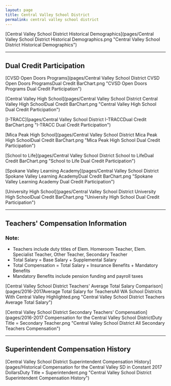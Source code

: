 ```yaml
---
layout: page
title: Central Valley School District
permalink: central valley school district
---
```



[Central Valley School District Historical Demographics](pages/Central Valley School District Historical Demographics.png "Central Valley School District Historical Demographics")

___

## Dual Credit Participation

[CVSD Open Doors Programs](pages/Central Valley School District CVSD Open Doors ProgramsDual Credit BarChart.png "CVSD Open Doors Programs Dual Credit Participation")

[Central Valley High School](pages/Central Valley School District Central Valley High SchoolDual Credit BarChart.png "Central Valley High School Dual Credit Participation")

[I-TRACC](pages/Central Valley School District I-TRACCDual Credit BarChart.png "I-TRACC Dual Credit Participation")

[Mica Peak High School](pages/Central Valley School District Mica Peak High SchoolDual Credit BarChart.png "Mica Peak High School Dual Credit Participation")

[School to Life](pages/Central Valley School District School to LifeDual Credit BarChart.png "School to Life Dual Credit Participation")

[Spokane Valley Learning Academy](pages/Central Valley School District Spokane Valley Learning AcademyDual Credit BarChart.png "Spokane Valley Learning Academy Dual Credit Participation")

[University High School](pages/Central Valley School District University High SchoolDual Credit BarChart.png "University High School Dual Credit Participation")


___

## Teachers' Compensation Information
### Note:
- Teachers include duty titles of Elem. Homeroom Teacher, Elem. Specialist Teacher, Other Teacher, Secondary Teacher
- Total Salary = Base Salary + Supplemental Salary
- Total Compensation = Total Salary + Insurance Benefits + Mandatory Benefits
- Mandatory Benefits include pension funding and payroll taxes

[Central Valley School District Teachers' Average Total Salary Comparison](pages/2016-2017Average Total Salary for TeachersAll WA School Districts With Central Valley Highlighted.png "Central Valley School District Teachers Average Total Salary")

[Central Valley School District Secondary Teachers' Compensation](pages/2016-2017 Compensation for the Central Valley School DistrictDuty Title = Secondary Teacher.png "Central Valley School District All Secondary Teachers Compensation")


___

## Superintendent Compensation History

[Central Valley School District Superintendent Compensation History](pages/Historical Compensation for the Central Valley SD in Constant 2017 DollarsDuty Title = Superintendent.png "Central Valley School District Superintendent Compensation History")

